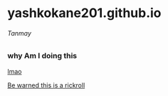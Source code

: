 # yashkokane201.github.io

###### Tanmay
### why Am I doing this
[lmao](https://www.w3schools.com/html/)

[Be warned this is a rickroll](https://www.youtube.com/watch?v=dQw4w9WgXcQ)

<img sec = "https://www.google.com/search?q=mesopotamia&sxsrf=APq-WBs8p8O81qOj91r0CWXKXVovtJCNrQ:1648230824141&source=lnms&tbm=isch&sa=X&ved=2ahUKEwjVlZ-m6uH2AhWcZWwGHfFaAEgQ_AUoAXoECAIQAw&biw=1745&bih=845&dpr=1.1#imgrc=KZ3s1awS2VSxDM" >
